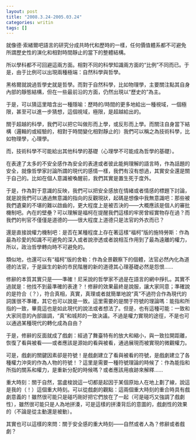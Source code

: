 ```yaml
---
layout: post
title: "2008.3.24-2005.03.24"
categories: writin
tags: []
---
```


就像德·索緒爾吧語言的研究分成共時代和歷時的一樣，任何價值體系都不可避免所謂歷史性的演化和相對時間靜止的當下的整體結構。

所以學科都不可回避這兩方面。相對不同的科學知識兩方面的“比例”不同而已。于是，由于比例可以出現兩種極端：自然科學與哲學。

黑格爾就說過哲學史就是哲學。而對于自然科學，比如物理學，主要關注點其自身內部的靜態結構，但在一些最前沿的方面，仍然出現以“歷史的”為主。

于是，可以猜這里暗含出一種隱喻：歷時的/時間的更多地給出一種視域，一個極限，甚至可以進一步猜想，這個視域，極限，是超越給出的。

關于超越的科學，我們可以把它叫做形而上學，或反形而上學。而關注自身當下結構（邏輯的或經驗的，相對于時間變化相對靜止的）我們可以稱之為技術科學，比如物理學，心理學。

而，技術科學不可能給出其他科學的基礎（心理學不可能成為哲學的基礎）。

在表達了太多的不安全感作為安全的表達或者彼此能夠理解的語言時，作為話題的安全，就像哲學家討論所謂的現代的感情一樣，我們有沒有想過，其實安全還是關于自己的。比如在個人意識被喚醒前，我們其實是置生死于度外。

于是，作為對于意識的反映，我們可以把安全感放在情緒或者情感的標題下討論，就是說我們可以通過無意識的指向的反觀現狀，起碼是想像中我無意識吧：那些被我們遺棄的不堪的難以啟齒的，更大程度上是被否決的——大概應該是個人的審批機制吧。內在的壁壘？可以理解是福柯在提醒我們這樣的牢房曾經實物存在過？而我們的判官不僅僅是道德的——很大程度上道德只是法官的外衣而已？

還是直接說權力機制吧：是否在某種程度上存在著這樣“福柯”版的施特勞斯：作為最為珍愛的知識不可避免的深入或者說滲透或者說相互作用到了最為遠離的權力，所以，政治哲學轉向時不可避免的。

類似地，也還可以有“福柯”版的舍勒：作為全景觀察下的個體，法官必然內化為道德的法官，于是誕生的新的市民階層的新的道德其心理基礎必然是怨恨……

修辭的本質其實只是——準確！尼采說的哲學家不過是在語言的網中掙扎。其實不過就是：他找不到最準確的表達？！修辭的效果最終是說服，讓大家同意；準確說的是符合（？），符合真相，真實，真理或者就簡單地說“真”不過符合作為現代的詞匯很不準確，其它也可以說是一致。這里需要的是關于符號的理論嗎：能指和所指的一致，畢竟這也是如此現代的說法或者想法了。但是，也有這種可能：一致和大家同意的內部諧調，“真”和城邦的一致決議。不過是權力實現的途徑，不是也可以通過某種現代的轉化成為自由？

于是，修辭的反面就成了戲劇：經過了舞臺特有的放大和縮小，與一致拉開距離，恢復了看與被看——或者應該是源始的看與被看，通過展現而被實現的微觀權力。

可是，戲劇的關鍵因素卻是符號！是戲劇建立了看與被看的符號，是戲劇建立了各種權力沖突的作為人物的符號！？這里是需要一種符號理論的時候了：作為能指和所指的關系和權力，是重新分配的時候嗎？或者應該用痕跡來解釋……

重大時刻：關于自然，當盧梭說這一切都是起因于某個原始人在地上劃了線，說這是我的（！）這個重大時刻。可以從戲劇的觀點：這兩個重大時刻的重合時具有戲劇意義的！雖然很可能只是碰巧剛好把它們放在了一起（可是碰巧又強調了戲劇性），雖然很可能只是人為地拼湊，可是這樣的拼湊背后的意圖的，戲劇性的效果的（不論是從主動還是被動）。

其實也可以這樣的來問：關于安全感的重大時刻——自然或者人為？修辭或者戲劇？
